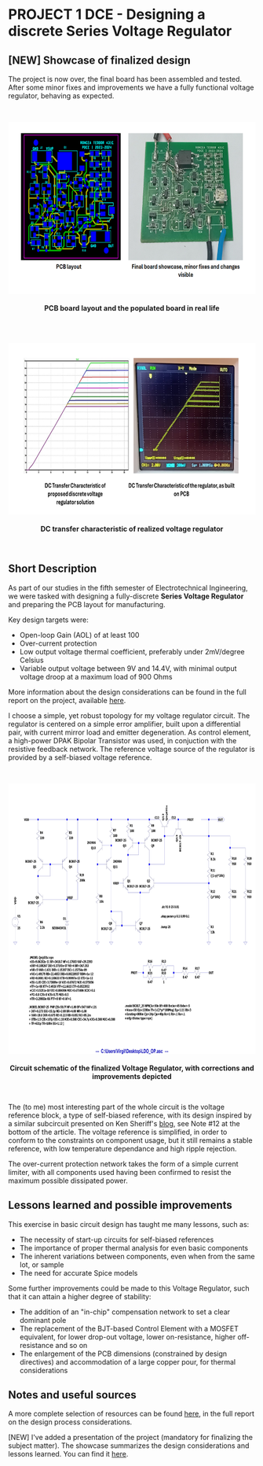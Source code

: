 # PROJECT 1 DCE - Designing a discrete Series Voltage Regulator
## [NEW] Showcase of finalized design 
The project is now over, the final board has been assembled and tested. After some minor fixes and improvements we have a fully functional voltage regulator, behaving as expected.

<br>
  <p align="center">
    <img height = "350" src = "BOARD_SHOWCASE.png">
    <br>
    <br>
    <a><b>PCB board layout and the populated board in real life</b></a>
</p>
<br>

<br>
  <p align="center">
    <img height = "350" src = "BOARD_DC_CHARACTERISTIC.png">
    <br>
    <br>
    <a><b>DC transfer characteristic of realized voltage regulator</b></a>
</p>
<br>

## Short Description
As part of our studies in the fifth semester of Electrotechnical Ingineering, we were tasked with designing a fully-discrete **Series Voltage Regulator** and preparing the PCB layout for manufacturing.

Key design targets were:
- Open-loop Gain (AOL) of at least 100
- Over-current protection
- Low output voltage thermal coefficient, preferably under 2mV/degree Celsius
- Variable output voltage between 9V and 14.4V, with minimal output voltage droop at a maximum load of 900 Ohms

More information about the design considerations can be found in the full report on the project, available <a href="https://github.com/Riggstadt/PROIECT_1_ETTI/blob/main/DOCUMENTATION/DOCUMENTATIE_P1_SERS_N18_RONCEA_TEODOR_VIRGIL_431C.pdf">here</a>.

I choose a simple, yet robust topology for my voltage regulator circuit. The regulator is centered on a simple error amplifier, built upon a differential pair, with current mirror load and emitter degeneration. As control element, a high-power DPAK Bipolar Transistor was used, in conjuction with the resistive feedback network. The reference voltage source of the regulator is provided by a self-biased voltage reference.

<br>
  <p align="center">
    <img height = "550" src = "SIMULATIONS/LDO_OP.jpg">
    <br>
    <br>
    <a><b>Circuit schematic of the finalized Voltage Regulator, with corrections and improvements depicted</b></a>
</p>
<br>


The (to me) most interesting part of the whole circuit is the voltage reference block, a type of self-biased reference, with its design inspired by a similar subcircuit presented on Ken Sheriff's <a href="https://www.righto.com/2020/09/how-to-multiply-currents-inside.html">blog</a>, see Note #12 at the bottom of the article. The voltage reference is simplified, in order to conform to the constraints on component usage, but it still remains a stable reference, with low temperature dependance and high ripple rejection.

The over-current protection network takes the form of a simple current limiter, with all components used having been confirmed to resist the maximum possible dissipated power.

## Lessons learned and possible improvements
This exercise in basic circuit design has taught me many lessons, such as:
- The necessity of start-up circuits for self-biased references
- The importance of proper thermal analysis for even basic components
- The inherent variations between components, even when from the same lot, or sample
- The need for accurate Spice models

Some further improvements could be made to this Voltage Regulator, such that it can attain a higher degree of stability:
- The addition of an "in-chip" compensation network to set a clear dominant pole
- The replacement of the BJT-based Control Element with a MOSFET equivalent, for lower drop-out voltage, lower on-resistance, higher off-resistance and so on
- The enlargement of the PCB dimensions (constrained by design directives) and accommodation of a large copper pour, for thermal considerations

## Notes and useful sources
A more complete selection of resources can be found  <a href="https://github.com/Riggstadt/PROIECT_1_ETTI/blob/main/DOCUMENTATION/DOCUMENTATIE_P1_SERS_N18_RONCEA_TEODOR_VIRGIL_431C.pdf">here</a>, in the full report on the design process considerations.

[NEW] I've added a presentation of the project (mandatory for finalizing the subject matter). The showcase summarizes the design considerations and lessons learned. You can find it <a href="https://github.com/Riggstadt/PROIECT_1_ETTI/blob/main/DOCUMENTATION/PREZENTARE_SERS_N18_RONCEA_TEODOR_431C.pptx">here</a>.
